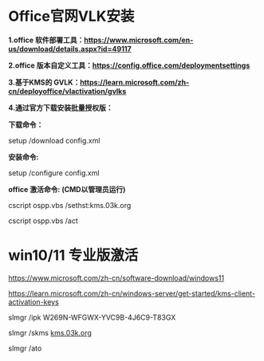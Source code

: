 # Office官网VLK安装

**1.office 软件部署工具：https://www.microsoft.com/en-us/download/details.aspx?id=49117**

**2.office 版本自定义工具：https://config.office.com/deploymentsettings**

**3.基于KMS的 GVLK：https://learn.microsoft.com/zh-cn/deployoffice/vlactivation/gvlks**

**4.通过官方下载安装批量授权版：**

**下载命令：**

setup /download config.xml

**安装命令:**

setup /configure config.xml

**office 激活命令: (CMD以管理员运行)**

cscript ospp.vbs /sethst:kms.03k.org

cscript ospp.vbs /act

# win10/11 专业版激活

https://www.microsoft.com/zh-cn/software-download/windows11

https://learn.microsoft.com/zh-cn/windows-server/get-started/kms-client-activation-keys

slmgr /ipk W269N-WFGWX-YVC9B-4J6C9-T83GX

slmgr /skms [kms.03k.org](http://kms.03k.org/)

slmgr /ato